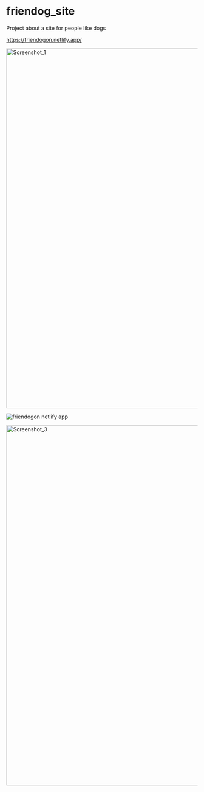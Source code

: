 # friendog_site
Project about a site for people like dogs 

https://friendogon.netlify.app/

<img width="948" alt="Screenshot_1" src="https://github.com/iW3ll/friendog_site/assets/84673115/a008ccf7-84f6-49a6-b3dd-1f3713406ca3">

![friendogon netlify app](https://github.com/iW3ll/friendog_site/assets/84673115/7a98691f-202b-42ef-86bd-1ba508e59a1d)

<img width="949" alt="Screenshot_3" src="https://github.com/iW3ll/friendog_site/assets/84673115/37b58ae6-ed6a-4fbf-ae6e-df4d8d57e4f4">
